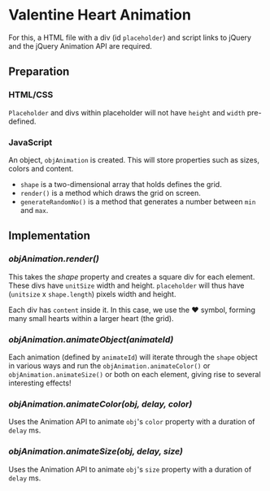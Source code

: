 # Valentine Heart Animation

For this, a HTML file with a div (id `placeholder`) and script links to jQuery and the jQuery Animation API are required.

## Preparation
### HTML/CSS
`Placeholder` and divs within placeholder will not have `height` and `width` pre-defined.

### JavaScript
An object, `objAnimation` is created. This will store properties such as sizes, colors and content.
- `shape` is a two-dimensional array that holds defines the grid.
- `render()` is a method which draws the grid on screen.
- `generateRandomNo()` is a method that generates a number between `min` and `max`.

## Implementation
### *objAnimation.render()*
This takes the *shape* property and creates a square div for each element. These divs have `unitSize` width and height. `placeholder` will thus have (`unitsize` x `shape.length`) pixels width and height.

Each div has `content` inside it. In this case, we use the &hearts; symbol, forming many small hearts within a larger heart (the grid).

### *objAnimation.animateObject(animateId)*
Each animation (defined by `animateId`) will iterate through the `shape` object in various ways and run the `objAnimation.animateColor()` or `objAnimation.animateSize()` or both on each element, giving rise to several interesting effects!

### *objAnimation.animateColor(obj, delay, color)*
Uses the Animation API to animate `obj`'s `color` property with a duration of `delay` ms.

### *objAnimation.animateSize(obj, delay, size)*
Uses the Animation API to animate `obj`'s `size` property with a duration of `delay` ms.


